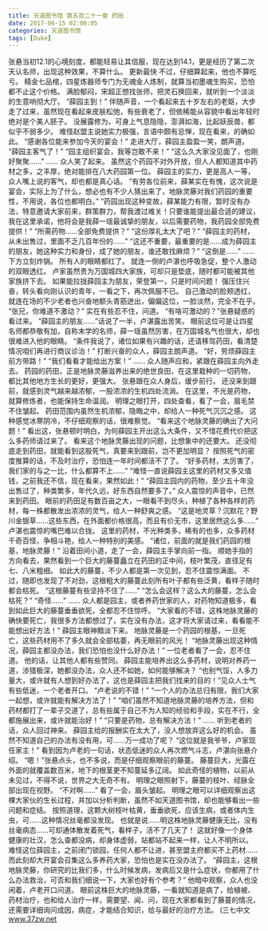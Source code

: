 ```yaml
---
title: 天道图书馆 第五百二十一章 药田
date: 2017-06-15 02:00:05
categories: 天道图书馆
tags: [Duke]
---
```


张悬当初12.1的心境刻度，都能轻易让其信服，现在达到14.1，更是经历了第二次天认名师，出现这种效果，不算什么。 更新最快
不过，仔细算起来，他也不算吃亏。
精金七品棺，四星炼器师专门为无魂金人炼制，就算当初墨魂生购买，恐怕都不止这个价格。
满脸郁闷，宋超正想找张师，把灵石换回来，就听到一个淡淡的生意响彻大厅。
“薛园主到！”
伴随声音，一个看起来五十岁左右的老妪，大步走了过来，虽然现在看起来皮肤松弛，有些衰老了，但依稀能从容貌中看出年轻时绝对是个美人胚子。
没展露修为，可身上气息隐隐，澎湃如海，比起妖辰兽，都似乎不弱多少。
难怪赵盟主说她实力极强，言语中颇有忌惮，现在看来，的确如此。
“感谢各位能来参加今天的宴会！”
走进大厅，薛园主盈盈一笑，朗声道。
“薛园主客气了！”
“园主组织宴会，我等岂敢不来！”
“这么久大家没见面了，也刚好聚聚……”
……
众人笑了起来。
虽然这个药园不对外开放，但人人都知道其中药材之多，之丰厚，绝对能排在八大药园第一位。
薛园主的实力，更是高人一等，众人嘴上说的客气，却也都是真心话。
“有劳各位前来，薛某实在有愧，这次说是宴会，实际上为了什么，想必也有不少人猜出来了，地脉灵藤对我们药园的重要性，不用说，各位也都明白。”
“药园出现这种变故，薛某能力有限，暂时没有办法，特意邀请大家前来，群策群力，帮我渡过难关！只要谁能提出最合适的建议，我在这里承诺，他将会是我薛一瑶最诚挚的朋友，以后需要药物，我药园全部免费提供！”
“所需药物……全部免费提供？”
“这份厚礼太大了吧？”
“薛园主的药材，从未出售过，里面不乏几百年份的……”
“这还不重要，最重要的是……成为薛园主的朋友，她这种实力和身份，成了她的朋友，谁还敢找麻烦？”
“这倒是……”
……
下方立刻炸锅。
所有人的眼睛都红了。
就连一侧的卢湛也呼吸急促，整个人激动的双眼透红。
卢家虽然贵为万国城四大家族，可却只是垫底，随时都可能被其他家族挤下去。
如果能拉拢薛园主为朋友，荣登第一，只是时间问题！
强压住兴奋，转头看向刚认识的青年，一看之下，再次佩服不已。
自己激动的脸颊透红，就连在场的不少老者也兴奋地额头青筋迸出，偏偏这位，一脸淡然，完全不在乎。
“张兄，你难道不激动？”
实在有些忍不住，问道。
“有啥可激动的？”张悬疑惑的看过来。
“薛园主的朋友……”话说了一半，卢湛露出苦笑。
眼前这位可是让四星名师都恭敬有加，自称末学的名师，薛一瑶虽然厉害，在万国城名气也很大，却也很难进入他的眼睛。
“条件我说了，诸位如果有兴趣的话，还请移驾药田，看清楚情况咱们再进行商议诊治！”
打断兴奋的众人，薛园主朗声道。
“好，劳烦薛园主前方带路！”
“我们看看才能给出方案！”
……
众人随声应和，紧跟在薛园主向外走去。
药园的药田，正是地脉灵藤滋养出来的绝世良田，在这里栽种的一切药物，都比其他地方生长的更好，更强大。
张悬跟在众人身后，缓步前行。
还没来到跟前，就感到灵气越来越浓郁，一股浓浓的生机四处流淌。
在这里，不光是药物，就算修炼者，也能保持生命温润。
明理之眼打开，四处查看，看了一会，眉毛禁不住皱起。
药田范围内虽然生机浓郁，隐晦之中，却给人一种死气沉沉之感。
这种感觉冰寒阴冷，不仔细观察的话，很难察觉。
“看来这个地脉灵藤的确出了大问题！”
看出这，张悬顿时明白，为何薛园主开出这么大条件，又不惜花费代价把这么多药师请过来了。
看来这个地脉灵藤出现的问题，比想象中的还要大。
还没彻底走到药田，就能看到这股死气，真要来到跟前，岂不更加明显？
按照死气的密度推算的话，不及时治疗，恐怕连一年时间都活不了了。
“好多药材，太厉害了，我们家的与之一比，什么都算不上……”
“难怪一直说薛园主这里的药材又多又值钱，之前我还不信，现在看来，果然如此！”
“薛园主园内的药物，至少五十年没出售过了，种类繁多，年代久远，好东西自然要多了。”
众人震惊的声音中，已然来到药田。
眼前的药田足有数百亩之大，一眼看不到尽头，种植了各种各样的药材，每一株都散发出浓浓的灵气，给人一种舒爽之感。
“这是地灵草？沉默花？野川金银草……这些东西，在外面都价格很高，而且有价无市，这里居然这么多……”
卢湛也震惊的嘴巴难以合拢。
这里的药材，不光种类多，稀有的也多，众多药材千奇百怪，争相斗艳，给人一种特别的美感。
“诸位，前面的就是我们药园的根基，地脉灵藤！”
沿着田间小道，走了一会，薛园主手掌向前一指。
顺她手指的方向看去，果然看到一个巨大的藤蔓矗立在药田的正中间，枝叶繁茂，直径足有七、八米粗细。
如此大的藤蔓，不少人都是第一次见到，忍不住震惊满面。
不过，随即也发现了不对劲，这根粗大的藤蔓此刻所有叶子都有些泛黄，看样子随时都会枯死。
“这根藤蔓有些坚持不住了……”
“怎么会这样？这么大的藤蔓，怎么会枯死？”
“奇怪……”
……
众人都是园主，或者养药世家的人，对药物知道极多，看到如此巨大的藤蔓垂垂欲死，全都忍不住惊呼。
“大家看的不错，这株地脉灵藤的确快要死亡，我很多方法都想过了，实在没有办法，这才将大家请过来，看看能不能想出好方法！”
薛园主眼神黯淡下来。
地脉灵藤是一个药园的根基，一旦死亡，这些药材用不了多久就会全部枯萎，再无眼前的风光！
“地脉灵藤出现这种情况，薛园主都没办法，我们恐怕也没什么好办法！”
一位老者看了一会，忍不住道。
他的话，让其他人都有些赞同。
薛园主能培养出这么多药材，说明对养药一道，涉猎极深，她都没办法，众人还不如她，如何能够解决？
“也别气馁，人多力量大，或许就有人想到好办法了，这也是薛园主把我们找来的目的！”见众人士气有些低迷，一个老者开口。
“卢老说的不错！”
“一个人的办法总归有限，我们大家一起想，或许就能有解决方法了！”
“咱们虽然不知道地脉灵藤的培养方法，但和药材都打了一辈子交道了，总有些属于自己不为人知的经验和手段，实在不行，全都施展出来，或许就能治好！”
“只要是药物，总有解决方法！”
……
听到老者的话，众人回过神来。
薛园主给的报酬实在太大了，没人想放弃这么好的机会。
虽然不知道自己的办法有没有用，可……万一成功了呢？
“这位就是我爷爷，卢家现任家主！”
看到因为卢老的一句话，状态低迷的众人再次燃气斗志，卢湛向张悬介绍。
“嗯！”张悬点头，也不多说，而是仔细观察眼前的藤蔓。
藤蔓巨大，光露在外面的就覆盖数百米，地下的根茎更不知蔓延多辽阔。
如此奇怪的植物，以前从未见过，不得不说，世界之大无奇不有。
明理之眼照射下，藤蔓的枝叶、经脉全部出现在视野。
“不对啊……”
看了一会，眉头皱起。
明理之眼可以详细观察出这棵大家伙的生长过程，并加以分析判断，虽然不如天道图书馆，却也能够看出一些问题和症结。
按照道理，这颗大树枝叶枯黄，垂垂欲死，应该生病，或者体内生虫，可……这种情况丝毫都没发现。
也就是说……明这株地脉灵藤健康无比，没有丝毫病态……可却通体散发着死气，看样子，活不了几天了！
这就好像一个身体健康的壮汉，怎么查都没病，却身体虚弱，站都站不起来一样，让人不明所以。
难怪这位薛园主，之前闭门锁园，任何人都不让进，甚至盟主府都买不上药材……而此刻却大开宴会召集这么多养药大家，恐怕也是实在没办法了。
“薛园主，这根地脉灵藤，你研究的比我们多，什么时候发病，发病后又是什么症状，你都用了什么办法救治，可否和我们细说一下，大家也好有个参考？”
他暗中观察，众人也没闲着，卢老开口问道。
眼前这株巨大的地脉灵藤，一看就知道是病了，给植被、药材治疗，也和给人治疗一样，需要望、闻、问，现在大家都看到了藤蔓的情况，还需要详细询问成因，病症，才能结合知识，给与最好的治疗方法。
(三七中文 www.37zw.net